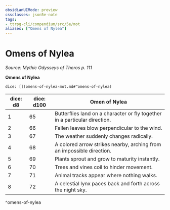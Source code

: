 ```yaml
---
obsidianUIMode: preview
cssclasses: json5e-note
tags:
- ttrpg-cli/compendium/src/5e/mot
aliases: ["Omens of Nylea"]
---
```

# Omens of Nylea
*Source: Mythic Odysseys of Theros p. 111* 

**Omens of Nylea**

`dice: [](omens-of-nylea-mot.md#^omens-of-nylea)`

| dice: d8 | dice: d100 | Omen of Nylea |
|----------|------------|---------------|
| 1 | 65 | Butterflies land on a character or fly together in a particular direction. |
| 2 | 66 | Fallen leaves blow perpendicular to the wind. |
| 3 | 67 | The weather suddenly changes radically. |
| 4 | 68 | A colored arrow strikes nearby, arching from an impossible direction. |
| 5 | 69 | Plants sprout and grow to maturity instantly. |
| 6 | 70 | Trees and vines coil to hinder movement. |
| 7 | 71 | Animal tracks appear where nothing walks. |
| 8 | 72 | A celestial lynx paces back and forth across the night sky. |
^omens-of-nylea